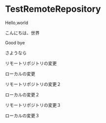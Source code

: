 # TestRemoteRepository

Hello,world

こんにちは、世界

Good bye

さようなら

リモートリポジトリの変更

ローカルの変更

リモートリポジトリの変更２

ローカルの変更２

リモートリポジトリの変更３

ローカルの変更３
